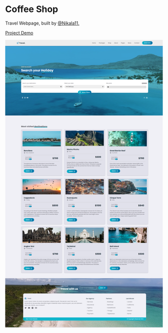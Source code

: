 # Coffee Shop

<p>Travel Webpage, built by <a href="https://github.com/Nikala11">@Nikala11.</a></p>

<a href="https://travel-webpage-by-react.netlify.app/">Project Demo</a>

![Uploading Travel-Webpage-React.png…](src/Assets/Travel-Webpage-React.png)
